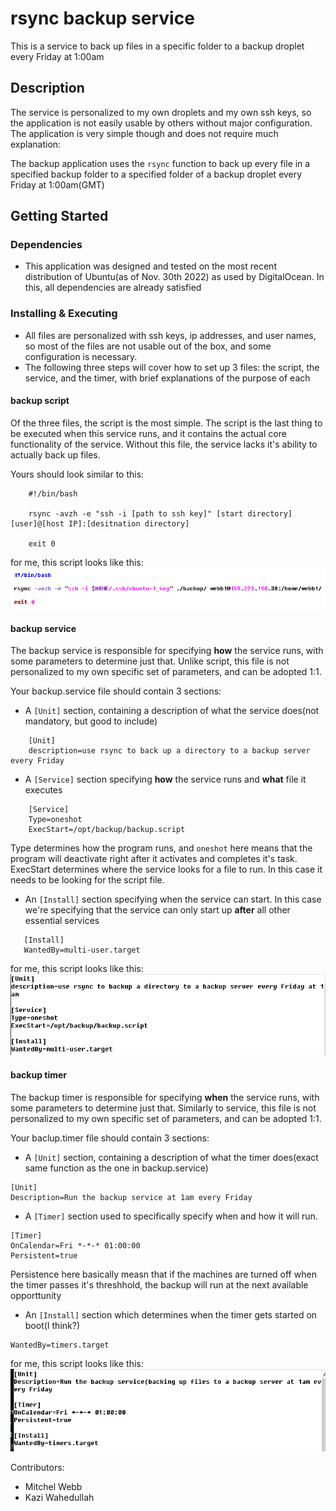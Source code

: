 # rsync backup service

This is a service to back up files in a specific folder to a backup droplet every Friday at 1:00am

## Description

The service is personalized to my own droplets and my own ssh keys, so the application is not easily usable by others without major configuration. The application is very simple though and does not require much explanation:

The backup application uses the `rsync` function to back up every file in a specified backup folder to a specified folder of a backup droplet every Friday at 1:00am(GMT)

## Getting Started

### Dependencies

* This application was designed and tested on the most recent distribution of Ubuntu(as of Nov. 30th 2022) as used by DigitalOcean. In this, all dependencies are already satisfied

### Installing & Executing

* All files are personalized with ssh keys, ip addresses, and user names, so most of the files are not usable out of the box, and some configuration is necessary.
* The following three steps will cover how to set up 3 files: the script, the service, and the timer, with brief explanations of the purpose of each

#### backup script

Of the three files, the script is the most simple. The script is the last thing to be executed when this service runs, and it contains the actual core functionality of the service. Without this file, the service lacks it's ability to actually back up files.

Yours should look similar to this:
```
    #!/bin/bash

    rsync -avzh -e "ssh -i [path to ssh key]" [start directory] [user]@[host IP]:[desitnation directory]

    exit 0
```

for me, this script looks like this:
![Script](images/script.PNG)

#### backup service

The backup service is responsible for specifying __how__ the service runs, with some parameters to determine just that. Unlike script, this file is not personalized to my own specific set of parameters, and can be adopted 1:1.

Your backup.service file should contain 3 sections:
* A `[Unit]` section, containing a description of what the service does(not mandatory, but good to include)
```
    [Unit]
    description=use rsync to back up a directory to a backup server every Friday
```

* A `[Service]` section specifying __how__ the service runs and __what__ file it executes
```
    [Service]
    Type=oneshot
    ExecStart=/opt/backup/backup.script
```
Type determines how the program runs, and `oneshot` here means that the program will deactivate right after it activates and completes it's task. ExecStart determines where the service looks for a file to run. In this case it needs to be looking for the script file.

* An `[Install]` section specifying when the service can start. In this case we're specifying that the service can only start up __after__ all other essential services
```
   [Install]
   WantedBy=multi-user.target 
```

for me, this script looks like this:
![Script](images/service.PNG)

#### backup timer

The backup timer is responsible for specifying __when__ the service runs, with some parameters to determine just that. Similarly to service, this file is not personalized to my own specific set of parameters, and can be adopted 1:1.

Your baclup.timer file should contain 3 sections:
* A `[Unit]` section, containing a description of what the timer does(exact same function as the one in backup.service)
```
[Unit]
Description=Run the backup service at 1am every Friday
```

* A `[Timer]` section used to specifically specify when and how it will run.
```
[Timer]
OnCalendar=Fri *-*-* 01:00:00
Persistent=true
```
Persistence here basically measn that if the machines are turned off when the timer passes it's threshhold, the backup will run at the next available opporttunity

* An `[Install]` section which determines when the timer gets started on boot(I think?)
```
WantedBy=timers.target
```
for me, this script looks like this:
![Script](images/timer.PNG)

Contributors:
* Mitchel Webb
* Kazi Wahedullah
